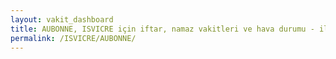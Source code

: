 ```yaml
---
layout: vakit_dashboard
title: AUBONNE, ISVICRE için iftar, namaz vakitleri ve hava durumu - ilçe/eyalet seç
permalink: /ISVICRE/AUBONNE/
---
```


<script type="text/javascript">
  var GLOBAL_COUNTRY = 'ISVICRE';
  var GLOBAL_CITY = 'AUBONNE';
  var GLOBAL_STATE = '';
  var lat = 72;
  var lon = 21;
</script>
